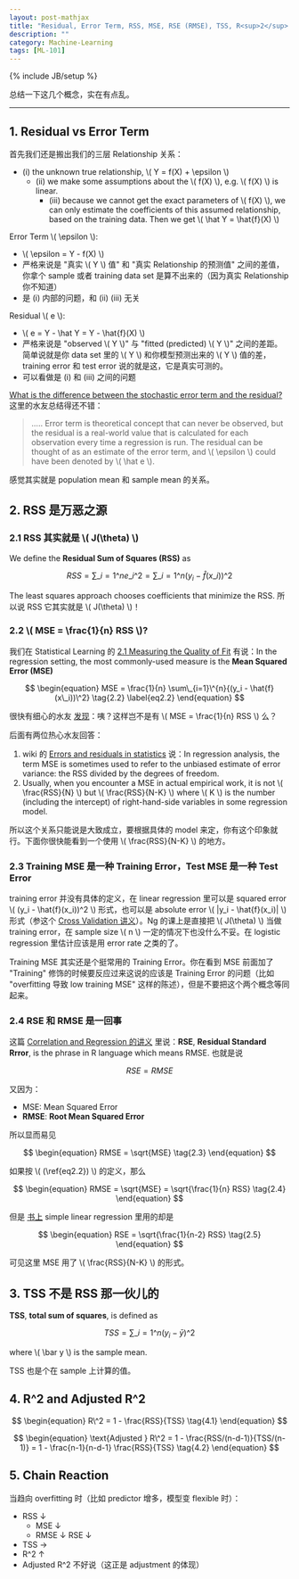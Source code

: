 ```yaml
---
layout: post-mathjax
title: "Residual, Error Term, RSS, MSE, RSE (RMSE), TSS, R<sup>2</sup> and Adjusted R<sup>2</sup>"
description: ""
category: Machine-Learning
tags: [ML-101]
---
```

{% include JB/setup %}

总结一下这几个概念，实在有点乱。

-----

## 1. Residual vs Error Term

首先我们还是搬出我们的三层 Relationship 关系：

* (i) the unknown true relationship, \\( Y = f(X) + \epsilon \\)
	* (ii) we make some assumptions about the \\( f(X) \\), e.g. \\( f(X) \\) is linear.
		* (iii) because we cannot get the exact parameters of \\( f(X) \\), we can only estimate the coefficients of this assumed relationship, based on the training data. Then we get \\( \hat Y = \hat{f}(X) \\)
		
Error Term \\( \epsilon \\):

* \\( \epsilon = Y - f(X) \\)
* 严格来说是 "真实 \\( Y \\) 值" 和 "真实 Relationship 的预测值" 之间的差值，你拿个 sample 或者 training data set 是算不出来的（因为真实 Relationship 你不知道）
* 是 (i) 内部的问题，和 (ii) (iii) 无关

Residual \\( e \\):

* \\( e = Y - \hat Y = Y - \hat{f}(X) \\)
* 严格来说是 "observed \\( Y \\)" 与 "fitted (predicted) \\( Y \\)" 之间的差距。简单说就是你 data set 里的 \\( Y \\) 和你模型预测出来的 \\( Y \\) 值的差，training error 和 test error 说的就是这，它是真实可测的。
* 可以看做是 (i) 和 (iii) 之间的问题

[What is the difference between the stochastic error term and the residual?](http://www.answers.com/Q/What_is_the_difference_between_the_stochastic_error_term_and_the_residual) 这里的水友总结得还不错：

> ..... Error term is theoretical concept that can never be observed, but the residual is a real-world value that is calculated for each observation every time a regression is run. The residual can be thought of as an estimate of the error term, and \\( \epsilon \\) could have been denoted by \\( \hat e \\).

感觉其实就是 population mean 和 sample mean 的关系。

## 2. RSS 是万恶之源

### 2.1 RSS 其实就是 \\( J(\theta) \\)

We define the **Residual Sum of Squares (RSS)** as

$$
\begin{equation}
	RSS = \sum\_{i=1}\^{n}{e\_i\^2} = \sum\_{i=1}\^{n}{(y_i - \hat{f}(x\_i))\^2}
	\tag{2.1}
\end{equation}
$$

The least squares approach chooses coefficients that minimize the RSS. 所以说 RSS 它其实就是 \\( J(\theta) \\)！

### 2.2 \\( MSE = \frac{1}{n} RSS \\)?

我们在 Statistical Learning 的 [2.1 Measuring the Quality of Fit](http://erikyao.github.io/machine-learning/2014/09/20/machine-learning-statistical-learning/#Measuring-the-Quality-of-Fit) 有说：In the regression setting, the most commonly-used measure is the **Mean Squared Error (MSE)**

$$
\begin{equation}
	MSE = \frac{1}{n} \sum\_{i=1}\^{n}{(y_i - \hat{f}(x\_i))\^2}
	\tag{2.2}
	\label{eq2.2}
\end{equation}
$$

很快有细心的水友 [发现](http://stats.stackexchange.com/questions/73540/mean-squared-error-and-residual-sum-of-squares)：咦？这样岂不是有 \\( MSE = \frac{1}{n} RSS \\) 么？

后面有两位热心水友回答：

1. wiki 的 [Errors and residuals in statistics](http://en.wikipedia.org/wiki/Errors_and_residuals_in_statistics#Regressions) 说：In regression analysis, the term MSE is sometimes used to refer to the unbiased estimate of error variance: the RSS divided by the degrees of freedom.
2. Usually, when you encounter a MSE in actual empirical work, it is not \\( \frac{RSS}{N} \\) but \\( \frac{RSS}{N-K} \\) where \\( K \\) is the number (including the intercept) of right-hand-side variables in some regression model.

所以这个关系只能说是大致成立，要根据具体的 model 来定，你有这个印象就行。下面你很快能看到一个使用 \\( \frac{RSS}{N-K} \\) 的地方。

### 2.3 Training MSE 是一种 Training Error，Test MSE 是一种 Test Error

training error 并没有具体的定义，在 linear regression 里可以是 squared error \\( (y_i - \hat{f}(x\_i))\^2 \\) 形式，也可以是 absolute error  \\( |y_i - \hat{f}(x\_i)| \\) 形式（参这个 [Cross Validation 讲义](http://math.arizona.edu/~hzhang/math574m/2014Lect_CV.pdf)）。Ng 的课上是直接把 \\( J(\theta) \\) 当做 training error，在 sample size \\( n \\) 一定的情况下也没什么不妥。在 logistic regression 里估计应该是用 error rate 之类的了。

Training MSE 其实还是个挺常用的 Training Error。你在看到 MSE 前面加了 "Training" 修饰的时候要反应过来这说的应该是 Training Error 的问题（比如 "overfitting 导致 low training MSE" 这样的陈述），但是不要把这个两个概念等同起来。

### 2.4 RSE 和 RMSE 是一回事

这篇 [Correlation and Regression 的讲义](http://www.pitt.edu/~upjecon/MCG/STAT/Correlation.and.Regression.pdf) 里说：**RSE**, **Residual Standard Rrror**, is the phrase in R language which means RMSE. 也就是说

$$
	RSE = RMSE
$$

又因为：

* MSE: Mean Squared Error
* **RMSE**: **Root Mean Squared Error**

所以显而易见

$$
\begin{equation}
	RMSE = \sqrt{MSE}
	\tag{2.3}
\end{equation}
$$

如果按 \\( (\ref{eq2.2}) \\) 的定义，那么 

$$
\begin{equation}
	RMSE = \sqrt{MSE} = \sqrt{\frac{1}{n} RSS}
	\tag{2.4}
\end{equation}
$$

但是 [书上](http://erikyao.github.io/machine-learning/2014/09/21/machine-learning-linear-regression-part-1/#RSE) simple linear regression 里用的却是 

$$
\begin{equation}
	RSE = \sqrt{\frac{1}{n-2} RSS}
	\tag{2.5}
\end{equation}
$$

可见这里 MSE 用了 \\( \frac{RSS}{N-K} \\) 的形式。

## 3. TSS 不是 RSS 那一伙儿的

**TSS**, **total sum of squares**, is defined as

$$
\begin{equation}
	TSS = \sum\_{i=1}\^{n}{(y_i - \bar y)\^2}
	\tag{3.1}
\end{equation}
$$

where \\( \bar y \\) is the sample mean. 

TSS 也是个在 sample 上计算的值。

## 4. R^2 and Adjusted R^2

$$
\begin{equation}
	R\^2 = 1 - \frac{RSS}{TSS}
	\tag{4.1}
\end{equation}
$$

$$
\begin{equation}
	\text{Adjusted } R\^2 = 1 - \frac{RSS/(n-d-1)}{TSS/(n-1)} = 1 - \frac{n-1}{n-d-1} \frac{RSS}{TSS}
	\tag{4.2}
\end{equation} 
$$

## 5. Chain Reaction

当趋向 overfitting 时（比如 predictor 增多，模型变 flexible 时）：

* RSS ↓
	* MSE ↓
	* RMSE ↓ RSE ↓
* TSS →
* R^2 ↑
* Adjusted R^2 不好说（这正是 adjustment 的体现）